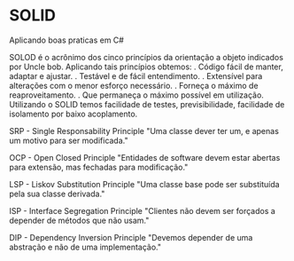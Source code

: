 # SOLID
Aplicando boas praticas em C#

SOLOD é o acrônimo dos cinco princípios da orientação a objeto indicados por Uncle bob.
 Aplicando tais princípios obtemos:
	. Código fácil de manter, adaptar e ajustar.
	. Testável e de fácil entendimento.
	. Extensível para alterações com o menor esforço necessário.
	. Forneça o máximo de reaproveitamento.
	. Que permaneça o máximo possível em utilização. 	
 Utilizando o SOLID temos facilidade de testes, previsibilidade, facilidade de isolamento
 por baixo acoplamento.

SRP - Single Responsability Principle
 "Uma classe dever ter um, e apenas um motivo para ser modificada."

OCP - Open Closed Principle
 "Entidades de software devem estar abertas para extensão, mas fechadas para modificação."

LSP - Liskov Substitution Principle
 "Uma classe base pode ser substituída pela sua classe derivada."

ISP - Interface Segregation Principle
 "Clientes não devem ser forçados a depender de métodos que não usam."

DIP - Dependency Inversion Principle
 "Devemos depender de uma abstração e não de uma implementação."
